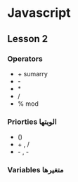 # Javascript

## Lesson 2

### Operators

- \+ sumarry
- \-
- \*
- /
- % mod

### Priorties الویتها

- ()
- \+ , /
- \- , -

### Variables متغیرها
